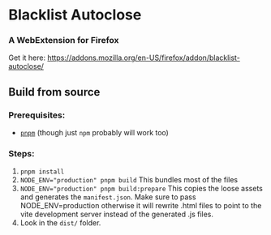 # Blacklist Autoclose 
### A WebExtension for Firefox

Get it here: https://addons.mozilla.org/en-US/firefox/addon/blacklist-autoclose/

## Build from source

### Prerequisites:

- [`pnpm`](https://pnpm.io/installation) (though just `npm` probably will work too)

### Steps:

1. `pnpm install`
2. `NODE_ENV="production" pnpm build`  This bundles most of the files
3. `NODE_ENV="production" pnpm build:prepare`  This copies the loose assets and generates the `manifest.json`. 
Make sure to pass NODE_ENV=production otherwise it will rewrite .html files to point to the vite development server instead of the generated .js files.
4. Look in the `dist/` folder.
